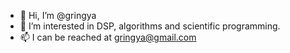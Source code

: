 - 👋 Hi, I’m @gringya
- 👀 I’m interested in DSP, algorithms and scientific programming.
- 📫 I can be reached at gringya@gmail.com

<!---
gringya/gringya is a ✨ special ✨ repository because its `README.md` (this file) appears on your GitHub profile.
You can click the Preview link to take a look at your changes.
--->

